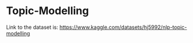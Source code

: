 # Topic-Modelling

Link to the dataset is: 
https://www.kaggle.com/datasets/hj5992/nlp-topic-modelling
